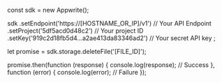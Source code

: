 const sdk = new Appwrite();

sdk
    .setEndpoint('https://[HOSTNAME_OR_IP]/v1') // Your API Endpoint
    .setProject('5df5acd0d48c2') // Your project ID
    .setKey('919c2d18fb5d4...a2ae413da83346ad2') // Your secret API key
;

let promise = sdk.storage.deleteFile('[FILE_ID]');

promise.then(function (response) {
    console.log(response); // Success
}, function (error) {
    console.log(error); // Failure
});